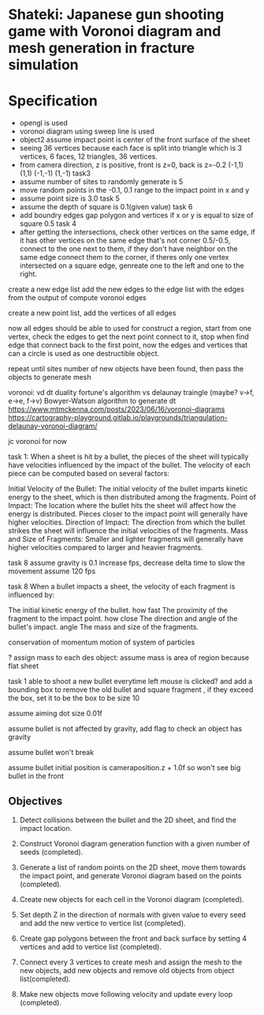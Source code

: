 # Shateki: Japanese gun shooting game with Voronoi diagram and mesh generation in fracture simulation

# Specification
- opengl is used
- voronoi diagram using sweep line is used
- object2 assume impact point is center of the front surface of the sheet
- seeing 36 vertices because each face is split into triangle which is 3 vertices, 6 faces, 12 triangles, 36 vertices.
- from camera direction, z is positive, front is z=0, back is z=-0.2
(-1,1) (1,1)
(-1,-1) (1,-1)
task3
- assume number of sites to randomly generate is 5
- move random points in the -0.1, 0.1 range to the impact point in x and y
- assume point size is 3.0
task 5
- assume the depth of square is 0.1(given value)
task 6
- add boundry edges gap polygon and vertices if x or y is equal to size of square 0.5
task 4
- after getting the intersections, check other vertices on the same edge, if it has other vertices on the same edge that's not corner 0.5/-0.5, connect to the one next to them, if they don't have neighbor on the same edge connect them to the corner, if theres only one vertex intersected on a square edge, genreate one to the left and one to the right. 

create a new edge list
add the new edges to the edge list with the edges from the output of compute voronoi edges

create a new point list, add the vertices of all edges

now all edges should be able to used for construct a region, start from one vertex, check the edges to get the next point connect to it, stop when find edge that connect back to the first point, now the edges and vertices that can a circle is used as one destructible object.

repeat until sites number of new objects have been found, then pass the objects to generate mesh

voronoi: vd dt duality
fortune's algorithm vs delaunay traingle (maybe? v->f, e->e, f->v)
Bowyer-Watson algorithm to generate dt
https://www.mtmckenna.com/posts/2023/06/16/voronoi-diagrams
https://cartography-playground.gitlab.io/playgrounds/triangulation-delaunay-voronoi-diagram/

jc voronoi for now


task 1:
When a sheet is hit by a bullet, the pieces of the sheet will typically have velocities influenced by the impact of the bullet. The velocity of each piece can be computed based on several factors:

Initial Velocity of the Bullet: The initial velocity of the bullet imparts kinetic energy to the sheet, which is then distributed among the fragments.
Point of Impact: The location where the bullet hits the sheet will affect how the energy is distributed. Pieces closer to the impact point will generally have higher velocities.
Direction of Impact: The direction from which the bullet strikes the sheet will influence the initial velocities of the fragments.
Mass and Size of Fragments: Smaller and lighter fragments will generally have higher velocities compared to larger and heavier fragments.

task 8
assume gravity is 0.1
increase fps, decrease delta time to slow the movement
assume 120 fps

task 8
When a bullet impacts a sheet, the velocity of each fragment is influenced by:

The initial kinetic energy of the bullet. how fast
The proximity of the fragment to the impact point. how close
The direction and angle of the bullet's impact. angle
The mass and size of the fragments.

conservation of momentum 
motion of system of particles

? assign mass to each des object: assume mass is area of region because flat sheet

task 1
able to shoot a new bullet everytime left mouse is clicked? and add a bounding box to remove the old bullet and square fragment , if they exceed the box, set it to be the box to be size 10

assume aiming dot size 0.01f

assume bullet is not affected by gravity, add flag to check an object has gravity

assume bullet won't break

assume bullet initial position is cameraposition.z + 1.0f so won't see big bullet in the front

## Objectives

1. Detect collisions between the bullet and the 2D sheet, and find the impact location.

2. Construct Voronoi diagram generation function with a given number of seeds (completed).

3. Generate a list of random points on the 2D sheet, move them towards the impact point, and generate Voronoi diagram based on the points (completed).

4. Create new objects for each cell in the Voronoi diagram (completed).

5. Set depth Z in the direction of normals with given value to every seed and add the new vertice to vertice list (completed).

6. Create gap polygons between the front and back surface by setting 4 vertices and add to vertice list (completed).

7. Connect every 3 vertices to create mesh and assign the mesh to the new objects, add new objects and remove old objects from object list(completed).

8. Make new objects move following velocity and update every loop (completed).

